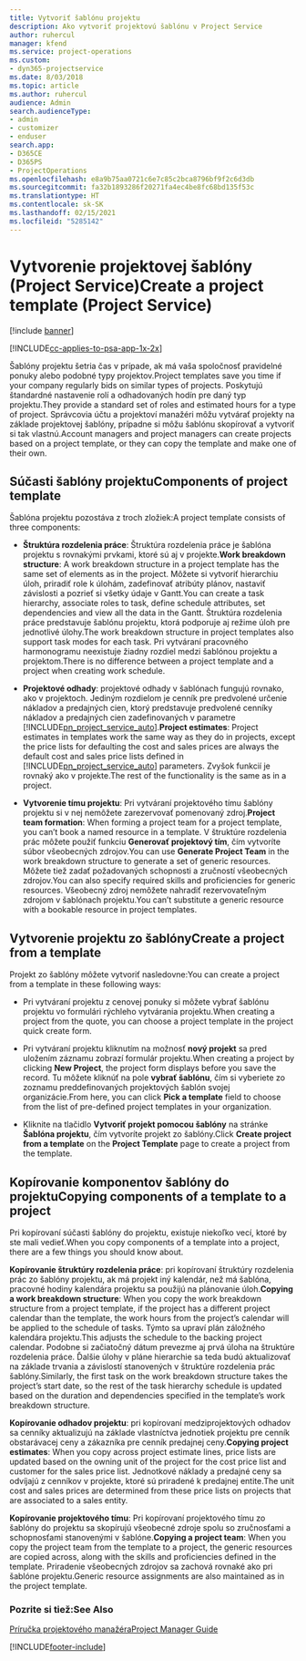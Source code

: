 ```yaml
---
title: Vytvoriť šablónu projektu
description: Ako vytvoriť projektovú šablónu v Project Service
author: ruhercul
manager: kfend
ms.service: project-operations
ms.custom:
- dyn365-projectservice
ms.date: 8/03/2018
ms.topic: article
ms.author: ruhercul
audience: Admin
search.audienceType:
- admin
- customizer
- enduser
search.app:
- D365CE
- D365PS
- ProjectOperations
ms.openlocfilehash: e8a9b75aa0721c6e7c85c2bca8796bf9f2c6d3db
ms.sourcegitcommit: fa32b1893286f20271fa4ec4be8fc68bd135f53c
ms.translationtype: HT
ms.contentlocale: sk-SK
ms.lasthandoff: 02/15/2021
ms.locfileid: "5285142"
---
```

# <a name="create-a-project-template-project-service"></a><span data-ttu-id="7fe9f-103">Vytvorenie projektovej šablóny (Project Service)</span><span class="sxs-lookup"><span data-stu-id="7fe9f-103">Create a project template (Project Service)</span></span>

[!include [banner](../includes/psa-now-project-operations.md)]

[!INCLUDE[cc-applies-to-psa-app-1x-2x](../includes/cc-applies-to-psa-app-1x-2x.md)]

<span data-ttu-id="7fe9f-104">Šablóny projektu šetria čas v prípade, ak má vaša spoločnosť pravidelné ponuky alebo podobné typy projektov.</span><span class="sxs-lookup"><span data-stu-id="7fe9f-104">Project templates save you time if your company regularly bids on similar types of projects.</span></span> <span data-ttu-id="7fe9f-105">Poskytujú štandardné nastavenie rolí a odhadovaných hodín pre daný typ projektu.</span><span class="sxs-lookup"><span data-stu-id="7fe9f-105">They provide a standard set of roles and estimated hours for a type of project.</span></span> <span data-ttu-id="7fe9f-106">Správcovia účtu a projektoví manažéri môžu vytvárať projekty na základe projektovej šablóny, prípadne si môžu šablónu skopírovať a vytvoriť si tak vlastnú.</span><span class="sxs-lookup"><span data-stu-id="7fe9f-106">Account managers and project managers can create projects based on a project template, or they can copy the template and make one of their own.</span></span>  
  
## <a name="components-of-project-template"></a><span data-ttu-id="7fe9f-107">Súčasti šablóny projektu</span><span class="sxs-lookup"><span data-stu-id="7fe9f-107">Components of project template</span></span>
 <span data-ttu-id="7fe9f-108">Šablóna projektu pozostáva z troch zložiek:</span><span class="sxs-lookup"><span data-stu-id="7fe9f-108">A project template consists of three components:</span></span>  
  
- <span data-ttu-id="7fe9f-109">**Štruktúra rozdelenia práce**: Štruktúra rozdelenia práce je šablóna projektu s rovnakými prvkami, ktoré sú aj v projekte.</span><span class="sxs-lookup"><span data-stu-id="7fe9f-109">**Work breakdown structure**: A work breakdown structure in a project template has the same set of elements as in the project.</span></span> <span data-ttu-id="7fe9f-110">Môžete si vytvoriť hierarchiu úloh, priradiť role k úlohám, zadefinovať atribúty plánov, nastaviť závislosti a pozrieť si všetky údaje v Gantt.</span><span class="sxs-lookup"><span data-stu-id="7fe9f-110">You can create a task hierarchy, associate roles to task, define schedule attributes, set dependencies and view all the data in the Gantt.</span></span> <span data-ttu-id="7fe9f-111">Štruktúra rozdelenia práce predstavuje šablónu projektu, ktorá podporuje aj režime úloh pre jednotlivé úlohy.</span><span class="sxs-lookup"><span data-stu-id="7fe9f-111">The work breakdown structure in project templates also support task modes for each task.</span></span> <span data-ttu-id="7fe9f-112">Pri vytváraní pracovného harmonogramu neexistuje žiadny rozdiel medzi šablónou projektu a projektom.</span><span class="sxs-lookup"><span data-stu-id="7fe9f-112">There is no difference between a project template and a project when creating work schedule.</span></span>  
  
- <span data-ttu-id="7fe9f-113">**Projektové odhady**: projektové odhady v šablónach fungujú rovnako, ako v projektoch. Jediným rozdielom je cenník pre predvolené určenie nákladov a predajných cien, ktorý predstavuje predvolené cenníky nákladov a predajných cien zadefinovaných v parametre [!INCLUDE[pn_project_service_auto](../includes/pn-project-service-auto.md)].</span><span class="sxs-lookup"><span data-stu-id="7fe9f-113">**Project estimates**: Project estimates in templates work the same way as they do in projects, except the price lists for defaulting the cost and sales prices are always the default cost and sales price lists defined in [!INCLUDE[pn_project_service_auto](../includes/pn-project-service-auto.md)] parameters.</span></span> <span data-ttu-id="7fe9f-114">Zvyšok funkcií je rovnaký ako v projekte.</span><span class="sxs-lookup"><span data-stu-id="7fe9f-114">The rest of the functionality is the same as in a project.</span></span>  
  
- <span data-ttu-id="7fe9f-115">**Vytvorenie tímu projektu**: Pri vytváraní projektového tímu šablóny projektu si v nej nemôžete zarezervovať pomenovaný zdroj.</span><span class="sxs-lookup"><span data-stu-id="7fe9f-115">**Project team formation**: When forming a project team for a project template, you can’t book a named resource in a template.</span></span> <span data-ttu-id="7fe9f-116">V štruktúre rozdelenia prác môžete použiť funkciu **Generovať projektový tím**, čím vytvoríte súbor všeobecných zdrojov.</span><span class="sxs-lookup"><span data-stu-id="7fe9f-116">You can use **Generate Project Team** in the work breakdown structure to generate a set of generic resources.</span></span> <span data-ttu-id="7fe9f-117">Môžete tiež zadať požadovaných schopnosti a zručností všeobecných zdrojov.</span><span class="sxs-lookup"><span data-stu-id="7fe9f-117">You can also specify required skills and proficiencies for generic resources.</span></span> <span data-ttu-id="7fe9f-118">Všeobecný zdroj nemôžete nahradiť rezervovateľným zdrojom v šablónach projektu.</span><span class="sxs-lookup"><span data-stu-id="7fe9f-118">You can’t substitute a generic resource with a bookable resource in project templates.</span></span>  
  
## <a name="create-a-project-from-a-template"></a><span data-ttu-id="7fe9f-119">Vytvorenie projektu zo šablóny</span><span class="sxs-lookup"><span data-stu-id="7fe9f-119">Create a project from a template</span></span>  
 <span data-ttu-id="7fe9f-120">Projekt zo šablóny môžete vytvoriť nasledovne:</span><span class="sxs-lookup"><span data-stu-id="7fe9f-120">You can create a project from a template in these following ways:</span></span>  
  
-   <span data-ttu-id="7fe9f-121">Pri vytváraní projektu z cenovej ponuky si môžete vybrať šablónu projektu vo formulári rýchleho vytvárania projektu.</span><span class="sxs-lookup"><span data-stu-id="7fe9f-121">When creating a project from the quote, you can choose a project template in the project quick create form.</span></span>  
  
-   <span data-ttu-id="7fe9f-122">Pri vytváraní projektu kliknutím na možnosť **nový projekt** sa pred uložením záznamu zobrazí formulár projektu.</span><span class="sxs-lookup"><span data-stu-id="7fe9f-122">When creating a project by clicking **New Project**, the project form displays before you save the record.</span></span> <span data-ttu-id="7fe9f-123">Tu môžete kliknúť na pole **vybrať šablónu**, čím si vyberiete zo zoznamu preddefinovaných projektových šablón svojej organizácie.</span><span class="sxs-lookup"><span data-stu-id="7fe9f-123">From here, you can click **Pick a template** field to choose from the list of pre-defined project templates in your organization.</span></span>  
  
-   <span data-ttu-id="7fe9f-124">Kliknite na tlačidlo **Vytvoriť projekt pomocou šablóny** na stránke **Šablóna projektu**, čím vytvoríte projekt zo šablóny.</span><span class="sxs-lookup"><span data-stu-id="7fe9f-124">Click **Create project from a template** on the **Project Template** page to create a project from the template.</span></span>  
  
## <a name="copying-components-of-a-template-to-a-project"></a><span data-ttu-id="7fe9f-125">Kopírovanie komponentov šablóny do projektu</span><span class="sxs-lookup"><span data-stu-id="7fe9f-125">Copying components of a template to a project</span></span>  
 <span data-ttu-id="7fe9f-126">Pri kopírovaní súčasti šablóny do projektu, existuje niekoľko vecí, ktoré by ste mali vedieť.</span><span class="sxs-lookup"><span data-stu-id="7fe9f-126">When you copy components of a template into a project, there are a few things you should know about.</span></span>  
  
 <span data-ttu-id="7fe9f-127">**Kopírovanie štruktúry rozdelenia práce**: pri kopírovaní štruktúry rozdelenia prác zo šablóny projektu, ak má projekt iný kalendár, než má šablóna, pracovné hodiny kalendára projektu sa použijú na plánovanie úloh.</span><span class="sxs-lookup"><span data-stu-id="7fe9f-127">**Copying a work breakdown structure**: When you copy the work breakdown structure from a project template, if the project has a different project calendar than the template, the work hours from the project’s calendar will be applied to the schedule of tasks.</span></span> <span data-ttu-id="7fe9f-128">Týmto sa upraví plán záložného kalendára projektu.</span><span class="sxs-lookup"><span data-stu-id="7fe9f-128">This adjusts the schedule to the backing project calendar.</span></span> <span data-ttu-id="7fe9f-129">Podobne si začiatočný dátum prevezme aj prvá úloha na štruktúre rozdelenia práce. Ďalšie úlohy v pláne hierarchie sa teda budú aktualizovať na základe trvania a závislostí stanovených v štruktúre rozdelenia prác šablóny.</span><span class="sxs-lookup"><span data-stu-id="7fe9f-129">Similarly, the first task on the work breakdown structure takes the project’s start date, so the rest of the task hierarchy schedule is updated based on the duration and dependencies specified in the template’s work breakdown structure.</span></span>  
  
 <span data-ttu-id="7fe9f-130">**Kopírovanie odhadov projektu**: pri kopírovaní medziprojektových odhadov sa cenníky aktualizujú na základe vlastníctva jednotiek projektu pre cenník obstarávacej ceny a zákazníka pre cenník predajnej ceny.</span><span class="sxs-lookup"><span data-stu-id="7fe9f-130">**Copying project estimates**: When you copy across project estimate lines, price lists are updated based on the owning unit of the project for the cost price list and customer for the sales price list.</span></span> <span data-ttu-id="7fe9f-131">Jednotkové náklady a predajné ceny sa odvíjajú z cenníkov v projekte, ktoré sú priradené k predajnej entite.</span><span class="sxs-lookup"><span data-stu-id="7fe9f-131">The unit cost and sales prices are determined from these price lists on projects that are associated to a sales entity.</span></span>  
  
 <span data-ttu-id="7fe9f-132">**Kopírovanie projektového tímu**: Pri kopírovaní projektového tímu zo šablóny do projektu sa skopírujú všeobecné zdroje spolu so zručnosťami a schopnosťami stanovenými v šablóne.</span><span class="sxs-lookup"><span data-stu-id="7fe9f-132">**Copying a project team**: When you copy the project team from the template to a project, the generic resources are copied across, along with the skills and proficiencies defined in the template.</span></span> <span data-ttu-id="7fe9f-133">Priradenie všeobecných zdrojov sa zachová rovnaké ako pri šablóne projektu.</span><span class="sxs-lookup"><span data-stu-id="7fe9f-133">Generic resource assignments are also maintained as in the project template.</span></span>  
  
### <a name="see-also"></a><span data-ttu-id="7fe9f-134">Pozrite si tiež:</span><span class="sxs-lookup"><span data-stu-id="7fe9f-134">See Also</span></span>  
 [<span data-ttu-id="7fe9f-135">Príručka projektového manažéra</span><span class="sxs-lookup"><span data-stu-id="7fe9f-135">Project Manager Guide</span></span>](../psa/project-manager-guide.md)


[!INCLUDE[footer-include](../includes/footer-banner.md)]